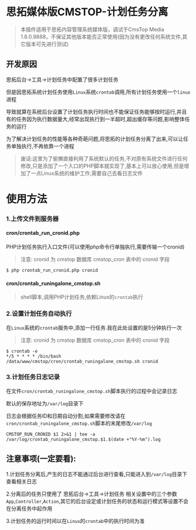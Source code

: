 # 思拓媒体版CMSTOP-计划任务分离

> 本插件适用于思拓内容管理系统媒体版，调试于CmsTop Media 1.8.0.9888，不保证其他版本能否正常使用(因为没有更改任何系统文件,其它版本可先进行测试)

## 开发原因
思拓后台->工具->计划任务中配置了很多计划任务

但是因思拓系统计划任务使用`Linux`系统`crontab`调用,所有计划任务使用一个`linux`进程

导致就算在系统后台设置了计划任务执行时间也不能保证任务能够按时运行,并且有的任务因为执行数据量大,经常出现执行到一半超时,超出缓存等问题,影响整体任务的运行

为了解决计划任务的性能等各种奇葩问题,将思拓的计划任务分离了出来,可以让任务单独执行,不再依靠一个进程
> 废话:这里为了偷懒直接利用了系统默认的任务,不对原有系统文件进行任何修改,只是添加了一个入口的PHP脚本就实现了,基本上可以放心使用,但是增加了一点Linux系统的维护工作,需要自己去看日志文件

# 使用方法

### 1.上传文件到服务器
#### cron/crontab_run_cronid.php
PHP计划任务执行入口文件(可以使用php命令行单独执行,需要传输一个cronid)
> 注意: cronid 为 cmstop 数据库 cmstop_cron 表中的 cronid 字段
```
$ php crontab_run_cronid.php cronid
```

#### cron/crontab_runingalone_cmstop.sh
> shell脚本,调用PHP计划任务,依赖Linux的`crontab`执行

### 2.设置计划任务自动执行
在`Linux`系统的`crontab`服务中,添加一行任务.我在此处设置的是5分钟执行一次
> 注意: cronid 为 cmstop 数据库 cmstop_cron 表中的 cronid 字段
```
$ crontab -e
*/5 * * * * /bin/bash /data/www/cmstop/cron/crontab_runingalone_cmstop.sh cronid
```

### 3.计划任务日志记录
在文件`cron/crontab_runingalone_cmstop.sh`脚本执行的过程中会记录日志

默认的保存地址为`/var/log`目录下

日志会根据任务ID和日期自动分割,如果需要修改请在`cron/crontab_runingalone_cmstop.sh`脚本的末尾修改`/var/log`

`CMSTOP_RUN_CRONID $1 2>&1 | tee -a /var/log/crontab_runingalone_cmstop.$1.$(date +"%Y-%m").log`

## 注意事项(一定要看):
1.计划任务分离后,产生的日志不能通过后台进行查看,只能进入到`/var/log`目录下查看相关日志

2.分离后的任务只使用了 思拓后台->工具->计划任务 相关设置中的三个参数`App`,`Controller`,`Action`,其它的后台设定或计划任务的状态和运行模式等设置不会在分离任务中起作用

3.计划任务的运行时间以在`Linux`的`crontab`中的执行时间为准


